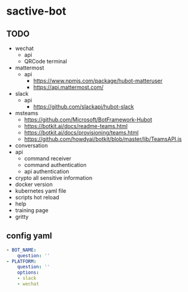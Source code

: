 # sactive-bot

## TODO
- wechat
  - api
  - QRCode terminal
- mattermost
  - api
    - https://www.npmjs.com/package/hubot-matteruser
    - https://api.mattermost.com/
- slack
  - api
    - https://github.com/slackapi/hubot-slack
- msteams
  - https://github.com/Microsoft/BotFramework-Hubot
  - https://botkit.ai/docs/readme-teams.html
  - https://botkit.ai/docs/provisioning/teams.html
  - https://github.com/howdyai/botkit/blob/master/lib/TeamsAPI.js
- conversation
- api
  - command receiver
  - command authentication
  - api authentication
- crypto all sensitive information
- docker version
- kubernetes yaml file
- scripts hot reload
- help
- training page
- gritty

## config yaml
```yml
- BOT_NAME:
    question: ''
- PLATFORM:
    question: ''
    options:
    - slack
    - wechat
```